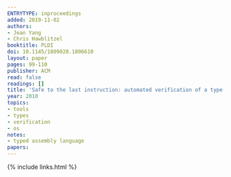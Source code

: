 ```yaml
---
ENTRYTYPE: inproceedings
added: 2019-11-02
authors:
- Jean Yang
- Chris Hawblitzel
booktitle: PLDI
doi: 10.1145/1809028.1806610
layout: paper
pages: 99-110
publisher: ACM
read: false
readings: []
title: 'Safe to the last instruction: automated verification of a type-safe operating system'
year: 2010
topics:
- tools
- types
- verification
- os
notes:
- typed assembly language
papers:
---
```


{% include links.html %}
